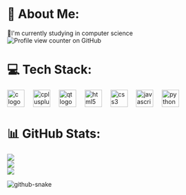 # 💫 About Me:
🔭I'm currently studying in computer science<br>
![Profile view counter on GitHub](https://komarev.com/ghpvc/?username=omarhany3)

# 💻 Tech Stack:

<div align="left">
  <img src="https://cdn.jsdelivr.net/gh/devicons/devicon/icons/c/c-original.svg" height="40" alt="c logo"  />
  <img width="12" />
  <img src="https://cdn.jsdelivr.net/gh/devicons/devicon/icons/cplusplus/cplusplus-original.svg" height="40" alt="cplusplus logo"  />
  <img width="12" />
  <img src="https://cdn.jsdelivr.net/gh/devicons/devicon/icons/qt/qt-original.svg" height="40" alt="qt logo"  />
  <img width="12" />
  <img src="https://cdn.jsdelivr.net/gh/devicons/devicon/icons/html5/html5-original.svg" height="40" alt="html5 logo"  />
  <img width="12" />
  <img src="https://cdn.jsdelivr.net/gh/devicons/devicon/icons/css3/css3-original.svg" height="40" alt="css3 logo"  />
  <img width="12" />
  <img src="https://cdn.jsdelivr.net/gh/devicons/devicon/icons/javascript/javascript-original.svg" height="40" alt="javascript logo"  />
  <img width="12" />
  <img src="https://cdn.jsdelivr.net/gh/devicons/devicon/icons/python/python-original.svg" height="40" alt="python logo"  />
</div>

# 📊 GitHub Stats:
![](https://github-readme-stats.vercel.app/api?username=omarhany3&theme=tokyonight&hide_border=false&include_all_commits=false&count_private=false)<br/>
![](https://nirzak-streak-stats.vercel.app/?user=omarhany3&theme=tokyonight&hide_border=false)<br/>
![](https://github-readme-stats.vercel.app/api/top-langs/?username=omarhany3&theme=tokyonight&hide_border=false&include_all_commits=false&count_private=false&layout=compact)

<picture>
  <source media="(prefers-color-scheme: dark)" srcset="https://raw.githubusercontent.com/omarhany3/omarhany3/output/github-snake-dark.svg" />
  <source media="(prefers-color-scheme: light)" srcset="https://raw.githubusercontent.com/omarhany3/omarhany3/output/github-snake.svg" />
  <img alt="github-snake" src="https://raw.githubusercontent.com/omarhany3/omarhany3/output/github-snake.svg" />
</picture>
